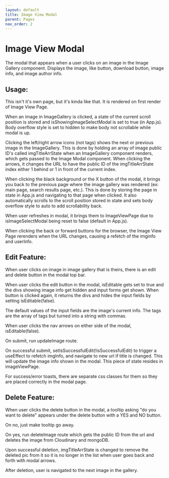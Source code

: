```yaml
---
layout: default
title: Image View Modal
parent: Pages
nav_order: 2
---
```


# Image View Modal

The modal that appears when a user clicks on an image in the Image Gallery component. Displays the image, like button, download button, image info, and image author info.

## Usage:

This isn't it's own page, but it's kinda like that. It is rendered on first render of Image View Page.

When an image in ImageGallery is clicked, a state of the current scroll position is stored and isShowingImageSelectModal is set to true (in App.js). Body overflow style is set to hidden to make body not scrollable while modal is up.

Clicking the left/right arrow icons (not tags) shows the next or previous image in the ImageGallery. This is done by holding an array of image public ID's called imgTitleArrState when an ImageGallery component renders, which gets passed to the Image Modal component. When clicking the arrows, it changes the URL to have the public ID of the imgTitleArrState index either 1 behind or 1 in front of the current index.

When clicking the black background or the X button of the modal, it brings you back to the previous page where the image gallery was rendered (ex: main page, search results page, etc.). This is done by storing the page in state in App.js and navigating to that page when clicked. It also automatically scrolls to the scroll position stored in state and sets body overflow style to auto to add scrollability back.

When user refreshes in modal, it brings them to ImageViewPage due to isImageSelectModal being reset to false (default in App.js).

When clicking the back or forward buttons for the browser, the Image View Page rerenders when the URL changes, causing a refetch of the imginfo and userInfo.

## Edit Feature:

When user clicks on image in image gallery that is theirs, there is an edit and delete button in the modal top bar.

When user clicks the edit button in the modal, isEditable gets set to true and the divs showing image info get hidden and input forms get shown. When button is clicked again, it returns the divs and hides the input fields by setting isEditable(false).

The default values of the input fields are the image's current info. The tags are the array of tags but turned into a string with commas.

When user clicks the nav arrows on either side of the modal, isEditable(false).

On submit, run updateImage route.

On successful submit, setIsSuccessfulEdit(!isSuccessfulEdit) to trigger a useEffect to refetch imgInfo, and navigate to new url if title is changed. This will update the image info shown in the modal. This piece of state resides in imageViewPage.

For success/error toasts, there are separate css classes for them so they are placed correctly in the modal page.

## Delete Feature:

When user clicks the delete button in the modal, a tooltip asking "do you want to delete" appears under the delete button with a YES and NO button.

On no, just make tooltip go away.

On yes, run deleteImage route which gets the public ID from the url and deletes the image from Cloudinary and mongoDB.

Upon successful deletion, imgTitleArrState is changed to remove the deleted pic from it so it is no longer in the list when user goes back and forth with modal arrows.

After deletion, user is navigated to the next image in the gallery.
